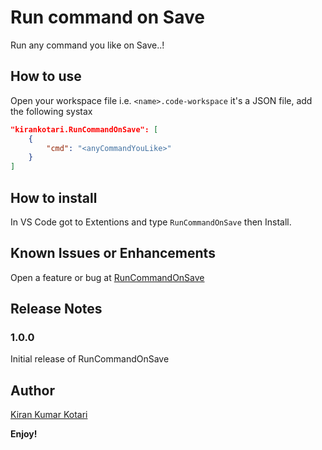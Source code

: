 # Run command on Save

Run any command you like on Save..!

## How to use

Open your workspace file i.e. `<name>.code-workspace` it's a JSON file, add the following systax

```json
"kirankotari.RunCommandOnSave": [
    {
        "cmd": "<anyCommandYouLike>"
    }
]
```

## How to install

In VS Code got to Extentions and type `RunCommandOnSave` then Install.

## Known Issues or Enhancements

Open a feature or bug at [RunCommandOnSave](https://github.com/kirankotari/RunCommandOnSave/issues)

## Release Notes

### 1.0.0

Initial release of RunCommandOnSave

## Author

[Kiran Kumar Kotari](https://github.com/kirankotari)

**Enjoy!**

